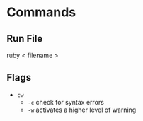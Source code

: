 # Commands

## Run File

ruby < filename >

## Flags

* `cw`
  * `-c` check for syntax errors
  * `-w` activates a higher level of warning
